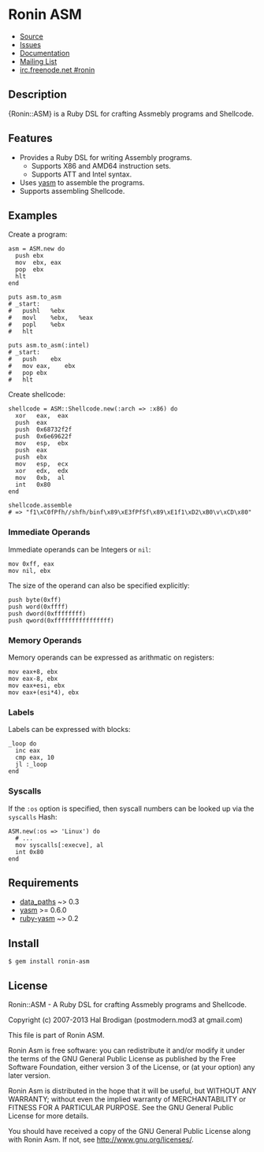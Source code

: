 # Ronin ASM

* [Source](https://github.com/ronin-ruby/ronin-asm)
* [Issues](https://github.com/ronin-ruby/ronin-asm/issues)
* [Documentation](http://rubydoc.info/github/ronin-ruby/ronin-asm/frames)
* [Mailing List](https://groups.google.com/group/ronin-ruby)
* [irc.freenode.net #ronin](http://ronin-ruby.github.com/irc/)

## Description

{Ronin::ASM} is a Ruby DSL for crafting Assmebly programs and Shellcode.

## Features

* Provides a Ruby DSL for writing Assembly programs.
  * Supports X86 and AMD64 instruction sets.
  * Supports ATT and Intel syntax.
* Uses [yasm] to assemble the programs.
* Supports assembling Shellcode.

## Examples

Create a program:

    asm = ASM.new do
      push ebx
      mov  ebx, eax
      pop  ebx
      hlt
    end

    puts asm.to_asm
    # _start:
    #	pushl	%ebx
    #	movl	%ebx,	%eax
    #	popl	%ebx
    #	hlt

    puts asm.to_asm(:intel)
    # _start:
    #	push	ebx
    #	mov	eax,	ebx
    #	pop	ebx
    #	hlt

Create shellcode:

    shellcode = ASM::Shellcode.new(:arch => :x86) do
      xor   eax,  eax
      push  eax
      push  0x68732f2f
      push  0x6e69622f
      mov   esp,  ebx
      push  eax
      push  ebx
      mov   esp,  ecx
      xor   edx,  edx
      mov   0xb,  al
      int   0x80
    end
    
    shellcode.assemble
    # => "f1\xC0fPfh//shfh/binf\x89\xE3fPfSf\x89\xE1f1\xD2\xB0\v\xCD\x80"

### Immediate Operands

Immediate operands can be Integers or `nil`:

    mov 0xff, eax
    mov nil, ebx

The size of the operand can also be specified explicitly:

    push byte(0xff)
    push word(0xffff)
    push dword(0xffffffff)
    push qword(0xffffffffffffffff)

### Memory Operands

Memory operands can be expressed as arithmatic on registers:

    mov eax+8, ebx
    mov eax-8, ebx
    mov eax+esi, ebx
    mov eax+(esi*4), ebx

### Labels

Labels can be expressed with blocks:

    _loop do
      inc eax
      cmp eax, 10
      jl :_loop
    end

### Syscalls

If the `:os` option is specified, then syscall numbers can be looked up via the 
`syscalls` Hash:

    ASM.new(:os => 'Linux') do
      # ...
      mov syscalls[:execve], al
      int 0x80
    end

## Requirements

* [data_paths] ~> 0.3
* [yasm] >= 0.6.0
* [ruby-yasm] ~> 0.2

## Install

    $ gem install ronin-asm

## License

Ronin::ASM - A Ruby DSL for crafting Assmebly programs and Shellcode.

Copyright (c) 2007-2013 Hal Brodigan (postmodern.mod3 at gmail.com)

This file is part of Ronin ASM.

Ronin Asm is free software: you can redistribute it and/or modify
it under the terms of the GNU General Public License as published by
the Free Software Foundation, either version 3 of the License, or
(at your option) any later version.

Ronin Asm is distributed in the hope that it will be useful,
but WITHOUT ANY WARRANTY; without even the implied warranty of
MERCHANTABILITY or FITNESS FOR A PARTICULAR PURPOSE.  See the
GNU General Public License for more details.

You should have received a copy of the GNU General Public License
along with Ronin Asm.  If not, see <http://www.gnu.org/licenses/>.

[yasm]: http://yasm.tortall.net/
[data_paths]: https://github.com/postmodern/data_paths#readme
[ruby-yasm]: https://github.com/sophsec/ruby-yasm#readme
